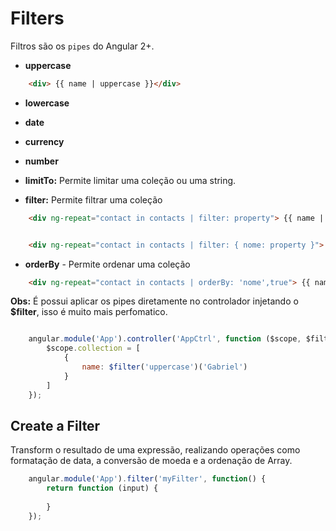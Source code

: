 # Filters

Filtros são os `pipes` do Angular 2+.

- **uppercase**

```html
    <div> {{ name | uppercase }}</div>
```

- **lowercase**

- **date**

- **currency** 

- **number** 

- **limitTo:** Permite limitar uma coleção ou uma string. 

- **filter:**  Permite filtrar uma coleção


```html
    <div ng-repeat="contact in contacts | filter: property"> {{ name | uppercase }}</div>


    <div ng-repeat="contact in contacts | filter: { nome: property }"> {{ name | uppercase }}</div>
```

- **orderBy** - Permite ordenar uma coleção

```html
    <div ng-repeat="contact in contacts | orderBy: 'nome',true"> {{ name | uppercase }}</div>
```

**Obs:** É possui aplicar os pipes diretamente no controlador injetando o **$filter**, isso é muito mais perfomatico.

```js

    angular.module('App').controller('AppCtrl', function ($scope, $filter, uppercaseFilter) {
        $scope.collection = [
            {
                name: $filter('uppercase')('Gabriel')
            }
        ]
    });
```

## Create a Filter

Transform o resultado de uma expressão, realizando operações como formatação de data, a conversão de moeda e a ordenação de Array.


```js
    angular.module('App').filter('myFilter', function() {
        return function (input) {
            
        }
    });
```